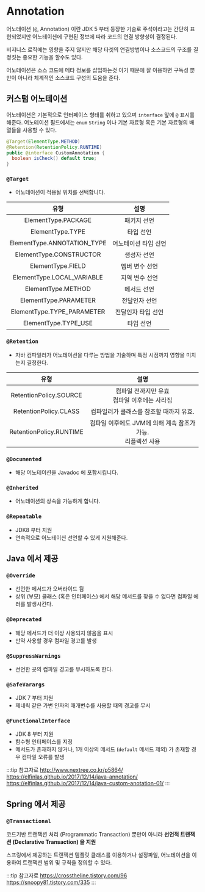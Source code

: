 # Annotation

어노테이션 (`@`, Annotation) 이란 JDK 5 부터 등장한 기술로 주석이라고는 간단히 표현되었지만 어노테이션에 구현된 정보에 따라 코드의 연결 방향성이 결정된다.

비지니스 로직에는 영향을 주지 않지만 해당 타겟의 연결방법이나 소스코드의 구조를 결정짓는 중요한 기능을 할수도 있다.

어노테이션은 소스 코드에 메타 정보를 삽입하는것 이기 때문에 잘 이용하면 구독성 뿐만이 아니라 체계적인 소스코드 구성의 도움을 준다.

## 커스텀 어노테이션

어노테이션은 기본적으로 인터페이스 형태를 취하고 있으며 `interface` 앞에 `@` 표시를 해준다.
어노테이션 필드에서는 `enum` `String` 이나 기본 자료형 혹은 기본 자료형의 배열들을 사용할 수 있다.

```java
@Target(ElementType.METHOD)
@Retention(RetentionPolicy.RUNTIME)
public @interface CustomAnnotation {
  boolean isCheck() default true;
}
```

### `@Target`

* 어노테이션이 적용될 위치를 선택합니다.

| 유형 | 설명 |
| :-: | :-: |
| ElementType.PACKAGE | 패키지 선언 |
| ElementType.TYPE | 타입 선언 |
| ElementType.ANNOTATION_TYPE | 어노테이션 타입 선언 |
| ElementType.CONSTRUCTOR | 생성자 선언 |
| ElementType.FIELD | 멤버 변수 선언 |
| ElementType.LOCAL_VARIABLE | 지역 변수 선언 |
| ElementType.METHOD | 메서드 선언 |
| ElementType.PARAMETER | 전달인자 선언 |
| ElementType.TYPE_PARAMETER | 전달인자 타입 선언 |
| ElementType.TYPE_USE | 타입 선언 |

### `@Retention`

* 자바 컴파일러가 어노테이션을 다루는 방법을 기술하며 특정 시점까지 영향을 미치는지 결정한다.

| 유형 | 설명 |
| :-: | :-: |
| RetentionPolicy.SOURCE | 컴파일 전까지만 유효<br/>컴파일 이후에는 사라짐 |
| RetentionPolicy.CLASS | 컴파일러가 클래스를 참조할 때까지 유효. |
| RetentionPolicy.RUNTIME | 컴파일 이후에도 JVM에 의해 계속 참조가 가능. <br/>리플렉션 사용 |

### `@Documented`

* 해당 어노테이션을 Javadoc 에 포함시킵니다.

### `@Inherited`

* 어노테이션의 상속을 가능하게 합니다.

### `@Repeatable`

* JDK8 부터 지원
* 연속적으로 어노테이션 선언할 수 있게 지원해준다.

## Java 에서 제공

### `@Override`

* 선언한 메서드가 오버라이드 됨
* 상위 (부모) 클래스 (혹은 인터페이스) 에서 해당 메서드를 찾을 수 없다면 컴파일 에러를 발생시킨다.

### `@Deprecated`

* 해당 메서드가 더 이상 사용되지 않음을 표시
* 만약 사용할 경우 컴파일 경고를 발생

### `@SuppressWarnings`

* 선언한 곳의 컴파일 경고를 무시하도록 한다.

### `@SafeVarargs`

* JDK 7 부터 지원
* 제네릭 같은 가변 인자의 매개변수를 사용할 때의 경고를 무시

### `@FunctionalInterface`

* JDK 8 부터 지원
* 함수형 인터페이스를 지정
* 메서드가 존재하지 않거나, 1개 이상의 메서드 (`default` 메서드 제외) 가 존재할 경우 컴파일 오류를 발생

:::tip 참고자료
<http://www.nextree.co.kr/p5864/>  
<https://elfinlas.github.io/2017/12/14/java-annotation/>  
<https://elfinlas.github.io/2017/12/14/java-custom-anotation-01/>
:::

## Spring 에서 제공

### `@Transactional`

코드기반 트랜잭션 처리 (Programmatic Transaction) 뿐만이 아니라 **선언적 트랜잭션 (Declarative Transaction) 을 지원**

스프링에서 제공하는 트랜잭션 템플릿 클래스를 이용하거나 설정파일, 어노테이션을 이용하여 트랜잭션 범위 및 규칙을 정의할 수 있다.

:::tip 참고자료
<https://crosstheline.tistory.com/96>  
<https://snoopy81.tistory.com/335>
:::